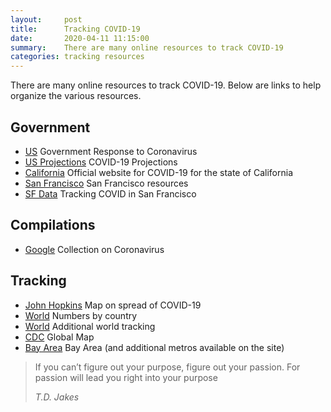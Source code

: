 ```yaml
---
layout:     post
title:      Tracking COVID-19
date:       2020-04-11 11:15:00
summary:    There are many online resources to track COVID-19
categories: tracking resources
---
```


There are many online resources to track COVID-19.  Below are links to help organize the various resources.

## Government
- [US](https://www.usa.gov/coronavirus) Government Response to Coronavirus
- [US Projections](https://covid19.healthdata.org/united-states-of-america) COVID-19 Projections
- [California](https://covid19.ca.gov/) Official website for COVID-19 for the state of California
- [San Francisco](https://sf.gov/topics/coronavirus-covid-19) San Francisco resources
- [SF Data](https://data.sfgov.org/stories/s/fjki-2fab) Tracking COVID in San Francisco

## Compilations
- [Google](https://www.google.com/covid19/) Collection on Coronavirus

## Tracking
- [John Hopkins](https://coronavirus.jhu.edu/map.html) Map on spread of COVID-19
- [World](https://www.worldometers.info/coronavirus/) Numbers by country
- [World](https://covidly.com/) Additional world tracking
- [CDC](https://www.cdc.gov/coronavirus/2019-ncov/cases-updates/world-map.html) Global Map
- [Bay Area](https://covid-19.direct/metro/BayArea) Bay Area (and additional metros available on the site)


<blockquote>
  <p>
If you can’t figure out your purpose, figure out your passion. For passion will lead you right into your purpose
  </p>
  <footer><cite title="T.D. Jakes">T.D. Jakes</cite></footer>
</blockquote>
